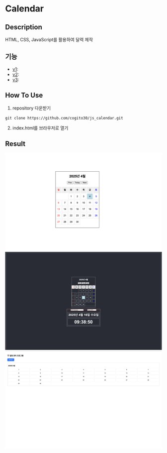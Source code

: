 # Calendar

## Description
HTML, CSS, JavaScript를 활용하여 달력 제작

## 기능
- [v1](./calendar_v1/): 
- [v2](./): 
- [v3](): 

## How To Use
1) repository 다운받기
```
git clone https://github.com/cogito30/js_calendar.git
```
2) index.html를 브라우저로 열기

## Result
![Calendar(v1) 결과물](./calendar_V1/result/result1.png)
![Calendar(v2) 결과물](./calendar_v2/result/result1.png)
![Calendar(v3) 결과물](./calendar_v3/result/result2.png)